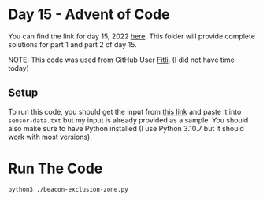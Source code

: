 # Day 15 - Advent of Code

You can find the link for day 15, 2022 [here](https://adventofcode.com/2022/day/15). This folder will provide complete solutions for part 1 and part 2 of day 15.

NOTE: This code was used from GitHub User [Fitli](https://github.com/Fitli/AoC2022/blob/main/15.py). (I did not have time today)

## Setup

To run this code, you should get the input from [this link](https://adventofcode.com/2022/day/15/input) and paste it into `sensor-data.txt` but my input is already provided as a sample. You should also make sure to have Python installed (I use Python 3.10.7 but it should work with most versions).

# Run The Code

```bash
python3 ./beacon-exclusion-zone.py
```
